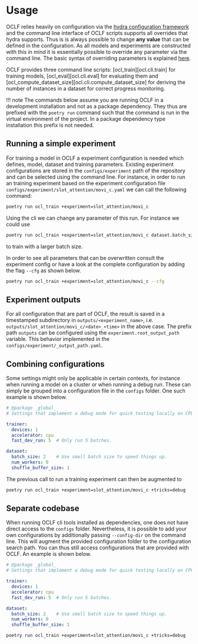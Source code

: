 # Usage

OCLF relies heavily on configuration via the [hydra configuration
framework](https://hydra.cc/docs/intro/) and the command line interface of OCLF
scripts supports all overrides that hydra supports.  Thus is is always possible
to change **any value** that can be defined in the configuration.  As all
models and experiments are constructed with this in mind it is essentially
possible to override any parameter via the command line.  The basic syntax of
overriding parameters is explained [here](https://hydra.cc/docs/advanced/override_grammar/basic/).

OCLF provides three command line scripts: [ocl_train][ocl.cli.train] for
training models, [ocl_eval][ocl.cli.eval] for evaluating them and
[ocl_compute_dataset_size][ocl.cli.compute_dataset_size] for deriving the
number of instances in a dataset for correct progress monitoring.

!!! note
    The commands below assume you are running OCLF in a development
    installation and not as a package dependency.  They thus are prefixed with
    the `poetry run` command such that the command is run in the virtual
    environment of the project.  In a package dependency type installation this
    prefix is not needed.


## Running a simple experiment
For training a model in OCLF a experiment configuration is needed which
defines, model, dataset and training parameters.  Existing experiment
configurations are stored in the `configs/experiment` path of the repository
and can be selected using the command line.  For instance, in order to run an
training experiment based on the experiment configuration file
`configs/experiment/slot_attention/movi_c.yaml` we can call the following command:

```bash
poetry run ocl_train +experiment=slot_attention/movi_c
```

Using the cli we can change any parameter of this run. For instance we could use

```bash
poetry run ocl_train +experiment=slot_attention/movi_c dataset.batch_size=64
```
to train with a larger batch size.

In order to see all parameters that can be overwritten consult the experiment
config or have a look at the complete configuration by adding the flag `--cfg`
as shown below.

```bash
poetry run ocl_train +experiment=slot_attention/movi_c --cfg
```


## Experiment outputs
For all configuration that are part of OCLF, the result is saved in a
timestamped subdirectory in `outputs/<experiment_name>`, i.e.
`outputs/slot_attention/movi_c/<date>_<time>` in the above case. The prefix
path `outputs` can be configured using the `experiment.root_output_path`
variable.  This behavior implemented in the
`configs/experiment/_output_path.yaml`.


## Combining configurations
Some settings might only be applicable in certain contexts, for instance when
running a model on a cluster or when running a debug run.  These can simply be
grouped into a configuration file in the `configs` folder.  One such example is
shown below.

```yaml title="configs/tricks/debug.yaml"
# @package _global_
# Settings that implement a debug mode for quick testing locally on CPU.

trainer:
  devices: 1
  accelerator: cpu
  fast_dev_run: 5  # Only run 5 batches.

dataset:
  batch_size: 2    # Use small batch size to speed things up.
  num_workers: 0
  shuffle_buffer_size: 1
```

The previous call to run a training experiment can then be augmented to

```bash
poetry run ocl_train +experiment=slot_attention/movi_c +tricks=debug
```

## Separate codebase
When running OCLF cli tools installed as dependencies, one does not have direct
access to the `configs` folder.  Nevertheless, it is possible to add your own
configurations by additionally passing `--config-dir` on the command line.
This will augment the provided configuration folder to the configuration search
path.  You can thus still access configurations that are provided with OCLF.
An example is shown below.


```yaml title="my_configs/tricks/debug.yaml"
# @package _global_
# Settings that implement a debug mode for quick testing locally on CPU.

trainer:
  devices: 1
  accelerator: cpu
  fast_dev_run: 5  # Only run 5 batches.

dataset:
  batch_size: 2    # Use small batch size to speed things up.
  num_workers: 0
  shuffle_buffer_size: 1
```

```bash
poetry run ocl_train +experiment=slot_attention/movi_c +tricks=debug  --config-dir my_configs
```

